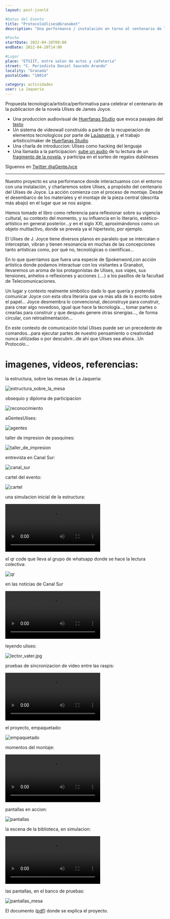 ```yaml
---
layout: post-jsonld

#Datos del Evento
title: "ProtocoloUlises@Granabot"
description: "Una performance / instalación en torno al centenario de la publicacion de Ulises de James Joyce"

#Fecha
startDate: 2022-04-28T09:00
endDate: 2022-04-28T14:00

#Lugar
place: "ETSIIT, entre salon de actos y cafeteria"
street: "C. Periodista Daniel Saucedo Aranda"
locality: "Granada"
postalCode: "18014"

category: actividades
user: La Jaquería
---
```


Propuesta tecnologica/artistica/performativa para celebrar el centenario de la publicacion de la novela Ulises de James Joyce. 

- Una produccion audiovisual de [Huerfanas Studio](https://www.huerfanas.studio/) que evoca pasajes del [texto](https://weblitera.com/book/?id=121&lng=5&ch=1&l=en)
- Un sistema de videowall construido a partir de la recuperacion de elementos tecnologicos por parte de [LaJaqueria](https://lajaqueria.org), y el trabajo artistico/maker de [Huerfanas Studio](https://www.huerfanas.studio/)
- Una charla de introduccion: Ulises como hacking del lenguaje 
- Una llamada a la participacion: [sube un audio](https://chat.whatsapp.com/L7qH4wunvdRJ9R87oOrb0y) de tu lectura de un [fragmento de la novela](https://weblitera.com/book/?id=121&lng=5&ch=1&l=en), y participa en el sorteo de regalos dublineses

Sìguenos en [Twitter @aGenteJyce](https://twitter.com/aGenteJoyce)

---

Nuestro proyecto es una performance donde interactuamos con el entorno con una
instalación, y charlaremos sobre Ulises, a propósito del centenario del Ulises de Joyce.
La acción comienza con el proceso de montaje.
Desde el desembarco de los materiales y el montaje de la pieza central (descrita más
abajo) en el lugar que se nos asigne.

Hemos tomado el libro como referencia para reflexionar sobre su vigencia cultural, su
contexto del momento, y su influencia en lo literario, estético-artístico en general
posterior…y en el siglo XXI, aproximándonos como un objeto multiactivo, donde se
preveía ya el hipertexto, por ejemplo.

El Ulises de J. Joyce tiene diversos planos en paralelo que se intercalan o
interceptan, vibran y tienen resonancia en muchas de las concepciones tanto artísticas
como, por qué no, tecnológicas o científicas…

En lo que querríamos que fuera una especie de Spokenword,con acción artística
donde podamos interactuar con los visitantes a Granabot, llevaremos un aroma de los
protagonistas de Ulises, sus viajes, sus tensiones, anhelos o reflexiones y acciones
(....) a los pasillos de la facultad de Telecomunicaciones.

Un lugar y contexto realmente simbólico dado lo que quería y pretendía comunicar
Joyce con esta obra literaria que va más allá de lo escrito sobre el papel… Joyce
desmembra lo convencional, deconstruye para construir, para crear algo novedoso,
igual que hace la tecnología…, tomar partes o crearlas para construir y que después
genere otras sinergias…, de forma circular, con retroalimentación…

En este contexto de comunicación total Ulises puede ser un precedente de
comandos…para ejecutar partes de nuestro pensamiento o creatividad nunca
utilizadas o por descubrir…de ahí que Ulises sea ahora…Un Protocolo…


# imagenes, videos, referencias: 

la estructura, sobre las mesas de La Jaqueria:

![estructura_sobre_la_mesa](https://lajaqueria.org/recursos/aGenteUlises/estructura_sobre_la_mesa.jpg)

obsequio y diploma de participacion

![reconocimiento](https://lajaqueria.org/recursos/aGenteUlises/reconocimiento.jpg)

aGentesUlises:

![agentes](https://lajaqueria.org/recursos/aGenteUlises/agentes.jpg)

taller de impresion de pasquines:

![taller_de_impresion](https://lajaqueria.org/recursos/aGenteUlises/taller_de_impresion.jpg)

entrevista en Canal Sur:

![canal_sur](https://lajaqueria.org/recursos/aGenteUlises/canal_sur.jpg)

cartel del evento:

![cartel](https://lajaqueria.org/recursos/aGenteUlises/cartel.jpg)

una simulacion inicial de la estructura:

<video src="https://lajaqueria.org/recursos/aGenteUlises/estructura.mp4" controls="controls" style="max-width: 730px;">
</video>

el qr code que lleva al grupo de whatsapp donde se hace la lectura colectiva:

![qr](https://lajaqueria.org/recursos/aGenteUlises/qr_code_whatssap_lectura_colectiva.jpg)

en las noticias de Canal Sur

<video src="https://lajaqueria.org/recursos/aGenteUlises/canal_sur.mp4" controls="controls" style="max-width: 730px;">
</video>

leyendo ulises:

![lector_vater.jpg](https://lajaqueria.org/recursos/aGenteUlises/lector_vater.jpg)

pruebas de sincronizacion de video entre las raspis:

<video src="https://lajaqueria.org/recursos/aGenteUlises/video_sync.mp4" controls="controls" style="max-width: 730px;">
</video>

el proyecto, empaquetado:

![empaquetado](https://lajaqueria.org/recursos/aGenteUlises/empaquetado.jpg)

momentos del montaje:

<video src="https://lajaqueria.org/recursos/aGenteUlises/montaje.mp4" controls="controls" style="max-width: 730px;">
</video>

pantallas en accion:

![pantallas](https://lajaqueria.org/recursos/aGenteUlises/pantallas.jpg)

la escena de la biblioteca, en simulacion:

<video src="https://lajaqueria.org/recursos/aGenteUlises/video_biblioteca.mp4" controls="controls" style="max-width: 730px;">
</video>

las pantallas, en el banco de pruebas:

![pantallas_mesa](https://lajaqueria.org/recursos/aGenteUlises/pantallas_en_mesa.png)

El documento ([pdf](https://lajaqueria.org/recursos/aGenteUlises/ProtocoloUlises.pdf)) donde se explica el proyecto.
